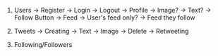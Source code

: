 1. Users
    -> Register
    -> Login
    -> Logout
    -> Profile
        -> Image?
        -> Text?
        -> Follow Button
    -> Feed
        -> User's feed only?
        -> Feed they follow

2. Tweets
    -> Creating
        -> Text
        -> Image
    -> Delete
    -> Retweeting

3. Following/Followers